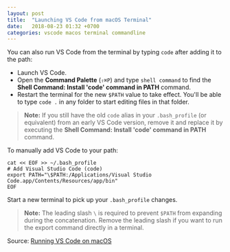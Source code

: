 ```yaml
---
layout: post
title:  "Launching VS Code from macOS Terminal"
date:   2018-08-23 01:32 +0700
categories: vscode macos terminal commandline
---
```

You can also run VS Code from the terminal by typing `code` after adding it to the path:

- Launch VS Code.
- Open the **Command Palette** (`⇧⌘P`) and type `shell command` to find the **Shell Command: Install 'code' command in PATH** command.
- Restart the terminal for the new `$PATH` value to take effect. You'll be able to type `code .` in any folder to start editing files in that folder.

> **Note:** If you still have the old `code` alias in your `.bash_profile` (or equivalent) from an early VS Code version, remove it and replace it by executing the **Shell Command: Install 'code' command in PATH** command.

To manually add VS Code to your path:

```
cat << EOF >> ~/.bash_profile
# Add Visual Studio Code (code)
export PATH="\$PATH:/Applications/Visual Studio Code.app/Contents/Resources/app/bin"
EOF
```

Start a new terminal to pick up your `.bash_profile` changes.

> **Note:** The leading slash `\` is required to prevent `$PATH` from expanding during the concatenation. Remove the leading slash if you want to run the export command directly in a terminal.

Source: [Running VS Code on macOS](https://code.visualstudio.com/docs/setup/mac)
